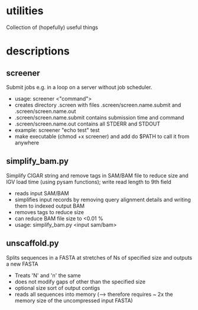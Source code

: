 # utilities
Collection of (hopefully) useful things

# descriptions

## screener

Submit jobs e.g. in a loop on a server without job scheduler.
- usage: screener <"command"> <name>
- creates directory .screen with files .screen/screen.name.submit and .screen/screen.name.out
- .screen/screen.name.submit contains submission time and command
- .screen/screen.name.out contains all STDERR and STDOUT
- example: screener "echo test" test
- make executable (chmod +x screener) and add do $PATH to call it from anywhere

  
## simplify_bam.py

  Simplify CIGAR string and remove tags in SAM/BAM file to reduce size and IGV load time (using pysam functions); write read length to 9th field
- reads input SAM/BAM
- simplifies input records by removing query alignment details and writing them to indexed output BAM
- removes tags to reduce size 
- can reduce BAM file size to <0.01 %
- usage: simplify_bam.py <input sam/bam> <output bam>

                                    
## unscaffold.py

Splits sequences in a FASTA at stretches of Ns of specified size and outputs a new FASTA
- Treats 'N' and 'n' the same
- does not modify gaps of other than the specified size
- optional size sort of output contigs
- reads all sequences into memory (--> therefore requires ~ 2x the memory size of the uncompressed input FASTA)


